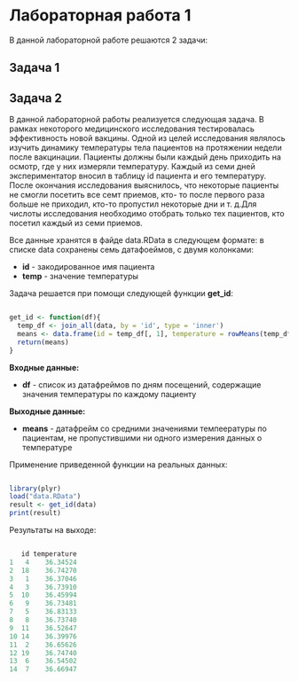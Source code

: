 # Лабораторная работа 1

В данной лабораторной работе решаются 2 задачи:

## Задача 1

## Задача 2

В данной лабораторной работы реализуется следующая задача. В рамках некоторого медицинского исследования тестировалась эффективность новой вакцины.
Одной из целей исследования являлось изучить динамику температуры тела пациентов на протяжении недели после вакцинации.
Пациенты должны были каждый день приходить на осмотр, где у них измеряли температуру. Каждый из семи дней экспериментатор вносил в таблицу id пациента и его температуру.
После окончания исследования выяснилось, что некоторые пациенты не смогли посетить все семт приемов, кто- то после первого раза больше не приходил, кто-то пропустил некоторые дни и т. д.Для числоты исследования необходимо отобрать только тех пациентов, кто посетил каждый из семи приемов. 

Все данные хранятся в файде data.RData в следующем формате: в списке data сохранены семь датафоеймов, с двумя колонками:

* **id** - закодированное имя пациента
* **temp** - значение температуры

Задача решается при помощи следующей функции **get_id**: 

```R

get_id <- function(df){
  temp_df <- join_all(data, by = 'id', type = 'inner')
  means <- data.frame(id = temp_df[, 1], temperature = rowMeans(temp_df[, -1]))
  return(means)
}

```

**Входные данные:** 
* **df** - список из датафреймов по дням посещений, содержащие значения температуры по каждому пациенту

**Выходные данные:**
* **means** - датафрейм со средними значениями темпеературы по пациентам, не пропустившими ни одного измерения данных о температуре

Применение приведенной функции на реальных данных:

```R

library(plyr)
load("data.RData")
result <- get_id(data)
print(result)

```

Результаты на выходе:

```R

   id temperature
1   4    36.34524
2  18    36.74270
3   1    36.37046
4   3    36.73910
5  10    36.45994
6   9    36.73481
7   5    36.83133
8   8    36.73740
9  11    36.52647
10 14    36.39976
11  2    36.65626
12 19    36.74740
13  6    36.54502
14  7    36.66947

```
